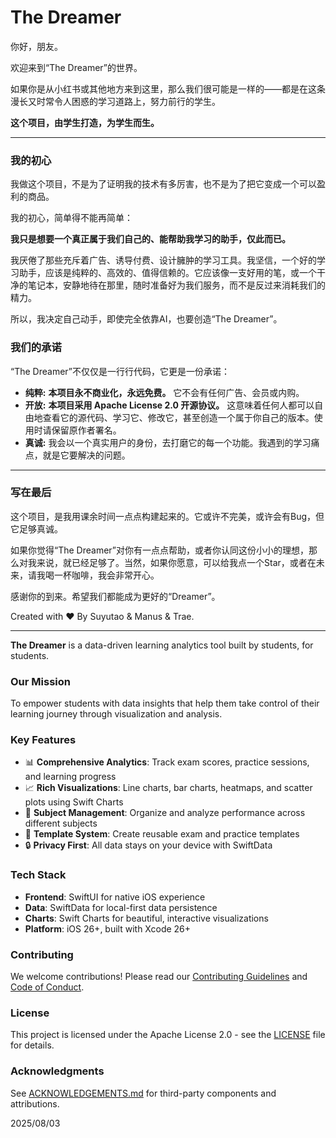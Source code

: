 # The Dreamer

你好，朋友。

欢迎来到“The Dreamer”的世界。

如果你是从小红书或其他地方来到这里，那么我们很可能是一样的——都是在这条漫长又时常令人困惑的学习道路上，努力前行的学生。

**这个项目，由学生打造，为学生而生。**

---

### 我的初心

我做这个项目，不是为了证明我的技术有多厉害，也不是为了把它变成一个可以盈利的商品。

我的初心，简单得不能再简单：

**我只是想要一个真正属于我们自己的、能帮助我学习的助手，仅此而已。**

我厌倦了那些充斥着广告、诱导付费、设计臃肿的学习工具。我坚信，一个好的学习助手，应该是纯粹的、高效的、值得信赖的。它应该像一支好用的笔，或一个干净的笔记本，安静地待在那里，随时准备好为我们服务，而不是反过来消耗我们的精力。

所以，我决定自己动手，即使完全依靠AI，也要创造“The Dreamer”。

### 我们的承诺

“The Dreamer”不仅仅是一行行代码，它更是一份承诺：

*   **纯粹:** **本项目永不商业化，永远免费。** 它不会有任何广告、会员或内购。
*   **开放:** **本项目采用 Apache License 2.0 开源协议。** 这意味着任何人都可以自由地查看它的源代码、学习它、修改它，甚至创造一个属于你自己的版本。使用时请保留原作者署名。
*   **真诚:** 我会以一个真实用户的身份，去打磨它的每一个功能。我遇到的学习痛点，就是它要解决的问题。

---

### 写在最后

这个项目，是我用课余时间一点点构建起来的。它或许不完美，或许会有Bug，但它足够真诚。

如果你觉得“The Dreamer”对你有一点点帮助，或者你认同这份小小的理想，那么对我来说，就已经足够了。当然，如果你愿意，可以给我点一个Star，或者在未来，请我喝一杯咖啡，我会非常开心。

感谢你的到来。希望我们都能成为更好的“Dreamer”。

Created with ❤️ By Suyutao & Manus & Trae.

---

**The Dreamer** is a data-driven learning analytics tool built by students, for students.

### Our Mission
To empower students with data insights that help them take control of their learning journey through visualization and analysis.

### Key Features
- 📊 **Comprehensive Analytics**: Track exam scores, practice sessions, and learning progress
- 📈 **Rich Visualizations**: Line charts, bar charts, heatmaps, and scatter plots using Swift Charts
- 🎯 **Subject Management**: Organize and analyze performance across different subjects
- 📝 **Template System**: Create reusable exam and practice templates
- 🔒 **Privacy First**: All data stays on your device with SwiftData

### Tech Stack
- **Frontend**: SwiftUI for native iOS experience
- **Data**: SwiftData for local-first data persistence
- **Charts**: Swift Charts for beautiful, interactive visualizations
- **Platform**: iOS 26+, built with Xcode 26+

### Contributing
We welcome contributions! Please read our [Contributing Guidelines](CONTRIBUTING.md) and [Code of Conduct](CODE_OF_CONDUCT.md).

### License
This project is licensed under the Apache License 2.0 - see the [LICENSE](LICENSE) file for details.

### Acknowledgments
See [ACKNOWLEDGEMENTS.md](ACKNOWLEDGEMENTS.md) for third-party components and attributions.

2025/08/03

